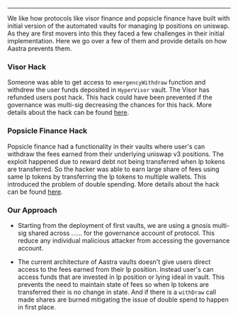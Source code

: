 ---

We like how protocols like visor finance and popsicle finance have built with initial version of the automated vaults for managing lp positions on uniswap. As they are first movers into this they faced a few challenges in their initial implementation. Here we go over a few of them and provide details on how Aastra prevents them.‌

### **Visor Hack**

Someone was able to get access to `emergencyWithdraw` function and withdrew the user funds deposited in `HyperVisor` vault. The Visor has refunded users post hack. This hack could have been prevented if the governance was multi-sig decreasing the chances for this hack. More details about the hack can be found [here](https://visorfinance.medium.com/visor-beta-incident-report-1b2521b9266).​‌

### **Popsicle Finance Hack**

Popsicle finance had a functionality in their vaults where user's can withdraw the fees earned from their underlying uniswap v3 positions. The exploit happened due to reward debt not being transferred when lp tokens are transferred. So the hacker was able to earn large share of fees using same lp tokens by transferring the lp tokens to multiple wallets. This introduced the problem of double spending. More details about the hack can be found [here](https://popsiclefinance.medium.com/popsicle-finance-post-mortem-after-fragola-hack-f45b302362e0).‌

### **Our Approach**

- Starting from the deployment of first vaults, we are using a gnosis multi-sig shared across ...... for the governance account of protocol. This reduce any individual malicious attacker from accessing the governance account.

- The current architecture of Aastra vaults doesn't give users direct access to the fees earned from their lp position. Instead user's can access funds that are invested in lp position or lying ideal in vault. This prevents the need to maintain state of fees so when lp tokens are transferred their is no change in state. And if there is a `withDraw` call made shares are burned mitigating the issue of double spend to happen in first place.
